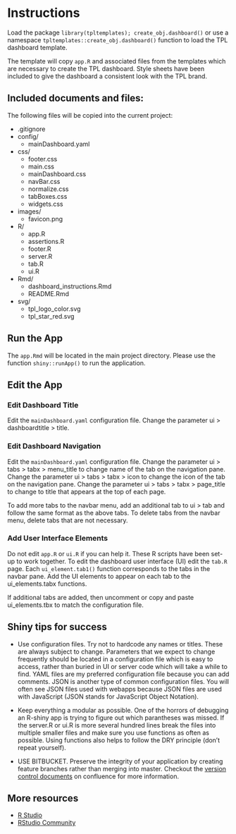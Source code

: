 
<!-- README.md is generated from README.Rmd. Please edit that file -->

# Instructions

Load the package `library(tpltemplates); create_obj.dashboard()` or use
a namespace `tpltemplates::create_obj.dashboard()` function to load the
TPL dashboard template.

The template will copy `app.R` and associated files from the templates
which are necessary to create the TPL dashboard. Style sheets have been
included to give the dashboard a consistent look with the TPL brand.

## Included documents and files:

The following files will be copied into the current project:

  - .gitignore
  - config/
      - mainDashboard.yaml
  - css/
      - footer.css
      - main.css
      - mainDashboard.css
      - navBar.css
      - normalize.css
      - tabBoxes.css
      - widgets.css
  - images/
      - favicon.png
  - R/
      - app.R
      - assertions.R
      - footer.R
      - server.R
      - tab.R
      - ui.R
  - Rmd/
      - dashboard\_instructions.Rmd
      - README.Rmd
  - svg/
      - tpl\_logo\_color.svg
      - tpl\_star\_red.svg

## Run the App

The `app.Rmd` will be located in the main project directory. Please use
the function `shiny::runApp()` to run the application.

## Edit the App

### Edit Dashboard Title

Edit the `mainDashboard.yaml` configuration file. Change the parameter
ui \> dashboardtitle \> title.

### Edit Dashboard Navigation

Edit the `mainDashboard.yaml` configuration file. Change the parameter
ui \> tabs \> tabx \> menu\_title to change name of the tab on the
navigation pane. Change the parameter ui \> tabs \> tabx \> icon to
change the icon of the tab on the navigation pane. Change the parameter
ui \> tabs \> tabx \> page\_title to change to title that appears at the
top of each page.

To add more tabs to the navbar menu, add an additional tab to ui \> tab
and follow the same format as the above tabs. To delete tabs from the
navbar menu, delete tabs that are not necessary.

### Add User Interface Elements

Do not edit `app.R` or `ui.R` if you can help it. These R scripts have
been set-up to work together. To edit the dashboard user interface (UI)
edit the `tab.R` page. Each `ui_element.tab1()` function corresponds to
the tabs in the navbar pane. Add the UI elements to appear on each tab
to the ui\_elements.tabx functions.

If additional tabs are added, then uncomment or copy and paste
ui\_elements.tbx to match the configuration file.

## Shiny tips for success

  - Use configuration files. Try not to hardcode any names or titles.
    These are always subject to change. Parameters that we expect to
    change frequently should be located in a configuration file which is
    easy to access, rather than buried in UI or server code which will
    take a while to find. YAML files are my preferred configuration file
    because you can add comments. JSON is another type of common
    configuration files. You will often see JSON files used with webapps
    because JSON files are used with JavaScript (JSON stands for
    JavaScript Object Notation).

  - Keep everything a modular as possible. One of the horrors of
    debugging an R-shiny app is trying to figure out which parantheses
    was missed. If the server.R or ui.R is more several hundred lines
    break the files into multiple smaller files and make sure you use
    functions as often as possible. Using functions also helps to follow
    the DRY principle (don’t repeat yourself).

  - USE BITBUCKET. Preserve the integrity of your application by
    creating feature branches rather than merging into master. Checkout
    the [version control
    documents](http://tpldocs.rice.edu/display/PROG/Version+Control) on
    confluence for more information.

## More resources

  - [R Studio](https://shiny.rstudio.com/)
  - [RStudio Community](https://community.rstudio.com/c/shiny)

